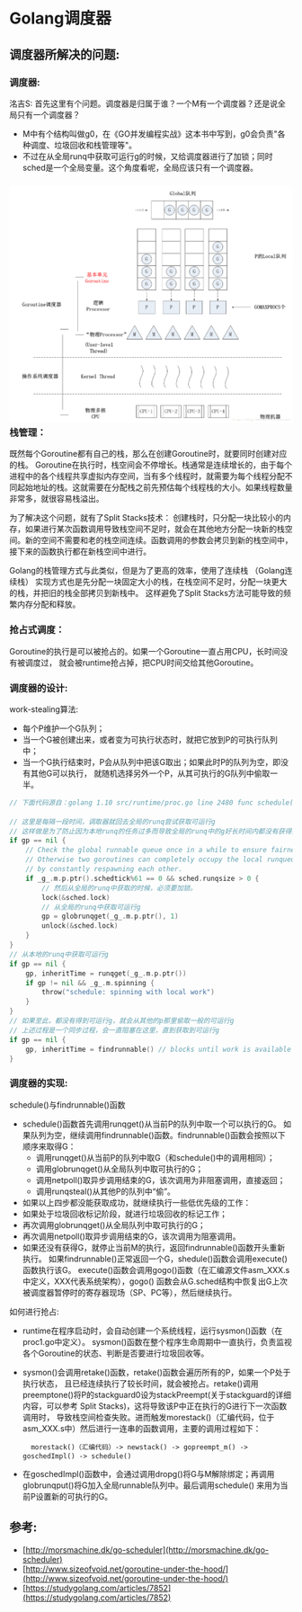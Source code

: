 # Golang调度器

## 调度器所解决的问题:

### 调度器:

洺吉S: 首先这里有个问题。调度器是归属于谁？一个M有一个调度器？还是说全局只有一个调度器？

* M中有个结构叫做g0，在《GO并发编程实战》这本书中写到，g0会负责"各种调度、垃圾回收和栈管理等"。
* 不过在从全局runq中获取可运行g的时候，又给调度器进行了加锁；同时sched是一个全局变量。这个角度看呢，全局应该只有一个调度器。

### ![](../../.gitbook/assets/golang-scheduler.png)栈管理：

既然每个Goroutine都有自己的栈，那么在创建Goroutine时，就要同时创建对应的栈。 Goroutine在执行时，栈空间会不停增长。栈通常是连续增长的，由于每个进程中的各个线程共享虚拟内存空间，当有多个线程时，就需要为每个线程分配不同起始地址的栈。这就需要在分配栈之前先预估每个线程栈的大小。如果线程数量非常多，就很容易栈溢出。

为了解决这个问题，就有了Split Stacks技术： 创建栈时，只分配一块比较小的内存，如果进行某次函数调用导致栈空间不足时，就会在其他地方分配一块新的栈空间。新的空间不需要和老的栈空间连续。函数调用的参数会拷贝到新的栈空间中，接下来的函数执行都在新栈空间中进行。

Golang的栈管理方式与此类似，但是为了更高的效率，使用了连续栈 （Golang连续栈） 实现方式也是先分配一块固定大小的栈，在栈空间不足时，分配一块更大的栈，并把旧的栈全部拷贝到新栈中。 这样避免了Split Stacks方法可能导致的频繁内存分配和释放。

### 抢占式调度：

Goroutine的执行是可以被抢占的。如果一个Goroutine一直占用CPU，长时间没有被调度过， 就会被runtime抢占掉，把CPU时间交给其他Goroutine。

### 调度器的设计:

work-stealing算法:

* 每个P维护一个G队列；
* 当一个G被创建出来，或者变为可执行状态时，就把它放到P的可执行队列中；
* 当一个G执行结束时，P会从队列中把该G取出；如果此时P的队列为空，即没有其他G可以执行， 就随机选择另外一个P，从其可执行的G队列中偷取一半。

```go
// 下面代码源自：golang 1.10 src/runtime/proc.go line 2480 func schedule()

// 这里是每隔一段时间，调取器就回去全局的runq尝试获取可运行g
// 这样做是为了防止因为本地runq的任务过多而导致全局的runq中的g好长时间内都没有获得执行的机会。
if gp == nil {
    // Check the global runnable queue once in a while to ensure fairness.
    // Otherwise two goroutines can completely occupy the local runqueue
    // by constantly respawning each other.
    if _g_.m.p.ptr().schedtick%61 == 0 && sched.runqsize > 0 {
        // 然后从全局的runq中获取的时候，必须要加锁。
        lock(&sched.lock)
        // 从全局的runq中获取可运行g
        gp = globrunqget(_g_.m.p.ptr(), 1)
        unlock(&sched.lock)
    }
}
// 从本地的runq中获取可运行g
if gp == nil {
    gp, inheritTime = runqget(_g_.m.p.ptr())
    if gp != nil && _g_.m.spinning {
        throw("schedule: spinning with local work")
    }
}
// 如果至此，都没有得到可运行g，就会从其他的p那里偷取一般的可运行g
// 上述过程是一个同步过程，会一直阻塞在这里，直到获取到可运行g
if gp == nil {
    gp, inheritTime = findrunnable() // blocks until work is available
}
```

### 调度器的实现:

schedule\(\)与findrunnable\(\)函数

* schedule\(\)函数首先调用runqget\(\)从当前P的队列中取一个可以执行的G。 如果队列为空，继续调用findrunnable\(\)函数。findrunnable\(\)函数会按照以下顺序来取得G：
  * 调用runqget\(\)从当前P的队列中取G（和schedule\(\)中的调用相同）；
  * 调用globrunqget\(\)从全局队列中取可执行的G；
  * 调用netpoll\(\)取异步调用结束的G，该次调用为非阻塞调用，直接返回；
  * 调用runqsteal\(\)从其他P的队列中“偷”。
* 如果以上四步都没能获取成功，就继续执行一些低优先级的工作：
* 如果处于垃圾回收标记阶段，就进行垃圾回收的标记工作；
* 再次调用globrunqget\(\)从全局队列中取可执行的G；
* 再次调用netpoll\(\)取异步调用结束的G，该次调用为阻塞调用。
* 如果还没有获得G，就停止当前M的执行，返回findrunnable\(\)函数开头重新执行。 如果findrunnable\(\)正常返回一个G，shedule\(\)函数会调用execute\(\)函数执行该G。 execute\(\)函数会调用gogo\(\)函数（在汇编源文件asm\_XXX.s中定义，XXX代表系统架构），gogo\(\) 函数会从G.sched结构中恢复出G上次被调度器暂停时的寄存器现场（SP、PC等），然后继续执行。

如何进行抢占:

* runtime在程序启动时，会自动创建一个系统线程，运行sysmon\(\)函数（在proc1.go中定义）。 sysmon\(\)函数在整个程序生命周期中一直执行，负责监视各个Goroutine的状态、判断是否要进行垃圾回收等。
* sysmon\(\)会调用retake\(\)函数，retake\(\)函数会遍历所有的P，如果一个P处于执行状态， 且已经连续执行了较长时间，就会被抢占。retake\(\)调用preemptone\(\)将P的stackguard0设为stackPreempt\(关于stackguard的详细内容，可以参考 Split Stacks\)，这将导致该P中正在执行的G进行下一次函数调用时， 导致栈空间检查失败。进而触发morestack\(\)（汇编代码，位于asm\_XXX.s中）然后进行一连串的函数调用，主要的调用过程如下：

  ```text
    morestack()（汇编代码）-> newstack() -> gopreempt_m() -> goschedImpl() -> schedule()
  ```

* 在goschedImpl\(\)函数中，会通过调用dropg\(\)将G与M解除绑定；再调用globrunqput\(\)将G加入全局runnable队列中。最后调用schedule\(\) 来用为当前P设置新的可执行的G。

## 参考:

* [http://morsmachine.dk/go-scheduler](http://morsmachine.dk/go-scheduler)
* [http://www.sizeofvoid.net/goroutine-under-the-hood/](http://www.sizeofvoid.net/goroutine-under-the-hood/)
* [https://studygolang.com/articles/7852](https://studygolang.com/articles/7852)

